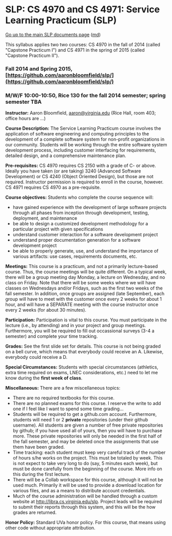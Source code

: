 SLP: CS 4970 and CS 4971: Service Learning Practicum (SLP)
==========================================================

[Go up to the main SLP documents page](index.html) ([md](index.md))

This syllabus applies two two courses: CS 4970 in the fall of 2014 (called "Capstone Practicum I") and CS 4971 in the spring of 2015 (called "Capstone Practicum II").

### Fall 2014 and Spring 2015, [https://github.com/aaronbloomfield/slp/](https://github.com/aaronbloomfield/slp/) ###
### M/W/F 10:00-10:50, Rice 130 for the fall 2014 semester; spring semester TBA ###

**Instructor:**
Aaron Bloomfield, aaron@virginia.edu (Rice Hall, room 403; office hours are ...)

**Course Description:** The Service Learning Practicum course involves the application of software engineering and computing principles to the development of a complete software system for non-profit organizations in our community. Students will be working through the entire software system development process, including customer interfacing for requirements, detailed design, and a comprehensive maintenance plan.

**Pre-requisites:** CS 4970 requires CS 2150 with a grade of C- or above.  Ideally you have taken (or are taking) 3240 (Advanced Software Development) or CS 4240 (Object Oriented Design), but those are not required.  Instructor permission is required to enroll in the course, however.  CS 4971 requires CS 4970 as a pre-requisite.

**Course objectives:** Students who complete the course sequence will:

- have gained experience with the development of large software projects through all phases from inception through development, testing, deployment, and maintenance
- be able to design a customized development methodology for a particular project with given specifications
- understand customer interaction for a software development project
- understand proper documentation generation for a software development project
- be able to properly generate, use, and understand the importance of various artifacts: use cases, requirements documents, etc.

**Meetings:** This course is a practicum, and not a primarily lecture-based course.  Thus, the course meetings will be quite different.  On a typical week, there will be a group meeting day Monday, a lecture on Wednesday, and no class on Friday.  Note that there will be some weeks where we will have classes on Wednesdays and/or Fridays, such as the first two weeks of the fall semester.  In addition, once groups are assigned (late September), each group will have to meet with the customer once every 2 weeks for about 1 hour, and will have a SEPARATE meeting with the course instructor once every 2 weeks (for about 30 minutes).

**Participation:** Participation is vital to this course.  You must participate in the lecture (i.e., by attending) and in your project and group meetings.  Furthermore, you will be required to fill out occassional surveys (3-4 a semester) and complete your time tracking.

**Grades:** See the first slide set for details.  This course is not being graded on a bell curve, which means that everybody could receive an A.  Likewise, everybody could receive a D.

**Special Circumstances:** Students with special circumstances (athletics, extra time required on exams, LNEC considerations, etc.) need to let me know during the **first week of class**.

**Miscellaneous:** There are a few miscellaneous topics:

- There are no required textbooks for this course.
- There are no planned exams for this course.  I reserve the write to add one if I feel like I want to spend some time grading...
- Students will be required to get a github.com account.  Furthermore, students will need 1 or 2 **private** repositories (under their github username).  All students are given a number of free private repositories by github; if you have used all of yours, then you will have to purchase more.  These private repositories will only be needed in the first half of the fall semester, and may be deleted once the assignments that use them have been graded.
- Time tracking: each student must keep very careful track of the number of hours s/he works on the project.  This must be totaled by week.  This is not expect to take very long to do (say, 5 minutes each week), but must be done carefully from the beginning of the course.  More info on this during the first lecture.
- There will be a Collab workspace for this course, although it will not be used much.  Primarily it will be used to provide a download location for various files, and as a means to distribute account credentials.
- Much of the course administration will be handled through a custom website at http://libra.cs.virginia.edu/slp.  Project leads will be required to submit their reports through this system, and this will be the how grades are returned.

**Honor Policy:** Standard UVa honor policy.  For this course, that means using other code without appropriate attribution.
